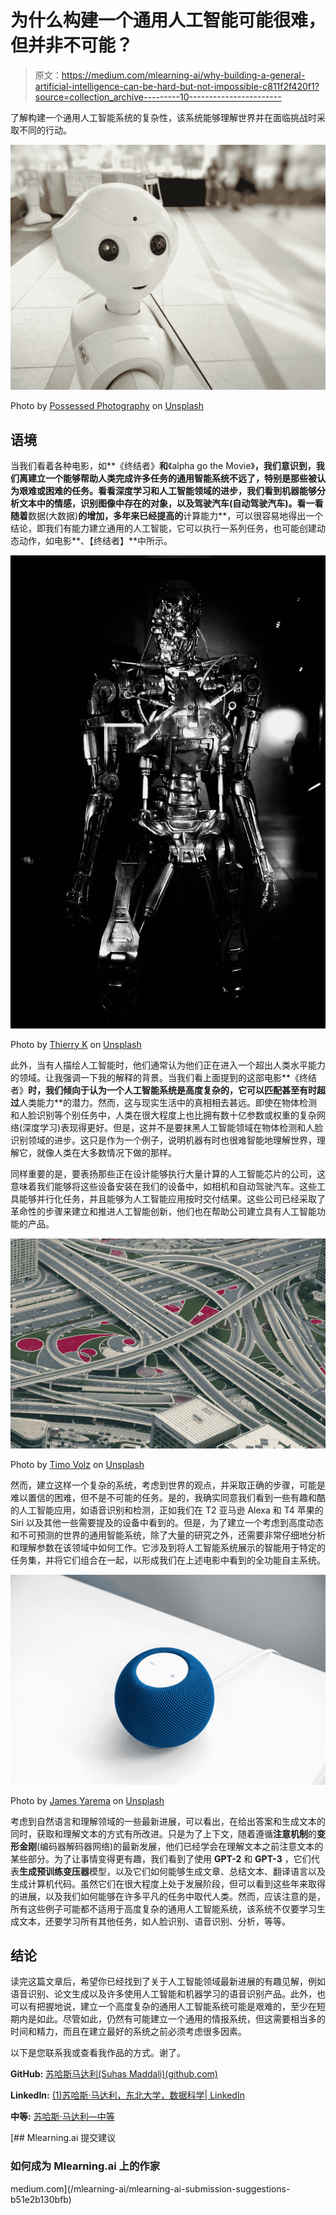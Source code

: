 # 为什么构建一个通用人工智能可能很难，但并非不可能？

> 原文：<https://medium.com/mlearning-ai/why-building-a-general-artificial-intelligence-can-be-hard-but-not-impossible-c811f2f420f1?source=collection_archive---------10----------------------->

了解构建一个通用人工智能系统的复杂性，该系统能够理解世界并在面临挑战时采取不同的行动。

![](img/1439a1480f3479d997e56652aec98f23.png)

Photo by [Possessed Photography](https://unsplash.com/@possessedphotography?utm_source=medium&utm_medium=referral) on [Unsplash](https://unsplash.com?utm_source=medium&utm_medium=referral)

## 语境

当我们看着各种电影，如**《终结者》**和**《alpha go the Movie》**，我们意识到，我们离建立一个能够帮助人类完成许多任务的通用智能系统不远了，特别是那些被认为艰难或困难的任务。看看深度学习和人工智能领域的进步，我们看到机器能够分析文本中的情感，识别图像中存在的对象，以及驾驶汽车(自动驾驶汽车)。看一看随着**数据(大数据)**的增加，多年来已经提高的**计算能力**，可以很容易地得出一个结论，即我们有能力建立通用的人工智能，它可以执行一系列任务，也可能创建动态动作，如电影**、【终结者】**中所示。

![](img/f2fd92befda0911640fb36c16e17f464.png)

Photo by [Thierry K](https://unsplash.com/@thielypics?utm_source=medium&utm_medium=referral) on [Unsplash](https://unsplash.com?utm_source=medium&utm_medium=referral)

此外，当有人描绘人工智能时，他们通常认为他们正在进入一个超出人类水平能力的领域。让我强调一下我的解释的背景。当我们看上面提到的这部电影**《终结者》**时，我们倾向于认为一个人工智能系统是高度复杂的，它可以匹配甚至有时超过**人类能力**的潜力。然而，这与现实生活中的真相相去甚远。即使在物体检测和人脸识别等个别任务中，人类在很大程度上也比拥有数十亿参数或权重的复杂网络(深度学习)表现得更好。但是，这并不是要抹黑人工智能领域在物体检测和人脸识别领域的进步。这只是作为一个例子，说明机器有时也很难智能地理解世界，理解它，就像人类在大多数情况下做的那样。

同样重要的是，要表扬那些正在设计能够执行大量计算的人工智能芯片的公司，这意味着我们能够将这些设备安装在我们的设备中，如相机和自动驾驶汽车。这些工具能够并行化任务，并且能够为人工智能应用按时交付结果。这些公司已经采取了革命性的步骤来建立和推进人工智能创新，他们也在帮助公司建立具有人工智能功能的产品。

![](img/e7bda2b48d77ce1a2e4bb1921aa190f7.png)

Photo by [Timo Volz](https://unsplash.com/@magict1911?utm_source=medium&utm_medium=referral) on [Unsplash](https://unsplash.com?utm_source=medium&utm_medium=referral)

然而，建立这样一个复杂的系统，考虑到世界的观点，并采取正确的步骤，可能是难以置信的困难，但不是不可能的任务。是的，我确实同意我们看到一些有趣和酷的人工智能应用，如语音识别和检测，正如我们在 T2 亚马逊 Alexa 和 T4 苹果的 Siri 以及其他一些需要提及的设备中看到的。但是，为了建立一个考虑到高度动态和不可预测的世界的通用智能系统，除了大量的研究之外，还需要非常仔细地分析和理解参数在该领域中如何工作。它涉及到将人工智能系统展示的智能用于特定的任务集，并将它们组合在一起，以形成我们在上述电影中看到的全功能自主系统。

![](img/9512d7c9e705399e96dec4e08c37cefd.png)

Photo by [James Yarema](https://unsplash.com/@jamesyarema?utm_source=medium&utm_medium=referral) on [Unsplash](https://unsplash.com?utm_source=medium&utm_medium=referral)

考虑到自然语言和理解领域的一些最新进展，可以看出，在给出答案和生成文本的同时，获取和理解文本的方式有所改进。只是为了上下文，随着遵循**注意机制**的**变形金刚**(编码器解码器网络)的最新发展，他们已经学会在理解文本之前注意文本的某些部分。为了让事情变得更有趣，我们看到了使用 **GPT-2** 和 **GPT-3** ，它们代表**生成预训练变压器**模型，以及它们如何能够生成文章、总结文本、翻译语言以及生成计算机代码。虽然它们在很大程度上处于发展阶段，但可以看到这些年来取得的进展，以及我们如何能够在许多平凡的任务中取代人类。然而，应该注意的是，所有这些例子可能都不适用于高度复杂的通用人工智能系统，该系统不仅要学习生成文本，还要学习所有其他任务，如人脸识别、语音识别、分析，等等。

## 结论

读完这篇文章后，希望你已经找到了关于人工智能领域最新进展的有趣见解，例如语音识别、论文生成以及许多使用人工智能和机器学习的语音识别产品。此外，也可以有把握地说，建立一个高度复杂的通用人工智能系统可能是艰难的，至少在短期内是如此。尽管如此，仍然有可能建立一个通用的情报系统，但这需要相当多的时间和精力，而且在建立最好的系统之前必须考虑很多因素。

以下是您联系我或查看我作品的方式。谢了。

**GitHub:** [苏哈斯马达利(Suhas Maddali)(github.com)](https://github.com/suhasmaddali)

**LinkedIn:** [(1)苏哈斯·马达利，东北大学，数据科学| LinkedIn](https://www.linkedin.com/in/suhas-maddali/)

**中等:** [苏哈斯·马达利—中等](https://suhas-maddali007.medium.com/)

[](/mlearning-ai/mlearning-ai-submission-suggestions-b51e2b130bfb) [## Mlearning.ai 提交建议

### 如何成为 Mlearning.ai 上的作家

medium.com](/mlearning-ai/mlearning-ai-submission-suggestions-b51e2b130bfb)